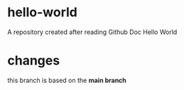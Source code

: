 # hello-world
A repository created after reading Github Doc Hello World
# changes
this branch is based on the **main branch**
